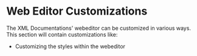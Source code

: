 Web Editor Customizations
========

The XML Documentations' webeditor can be customized in various ways. This section will contain customizations like:
- Customizing the styles within the webeditor